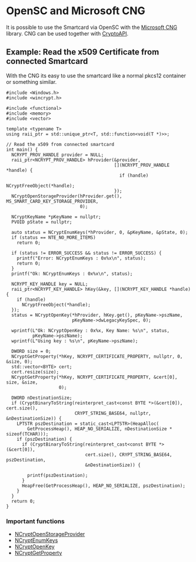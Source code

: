 # OpenSC and Microsoft CNG
It is possible to use the Smartcard via OpenSC with the [Microsoft CNG](https://msdn.microsoft.com/de-de/library/windows/desktop/aa376210(v=vs.85).aspx) library.  CNG can be used together with [CryptoAPI](https://msdn.microsoft.com/en-us/library/ms867086.aspx).

## Example: Read the x509 Certificate from connected Smartcard
With the CNG its easy to use the smartcard like a normal pkcs12 container or something similar.

```
#include <Windows.h>
#include <wincrypt.h>

#include <functional>
#include <memory>
#include <vector>

template <typename T>
using raii_ptr = std::unique_ptr<T, std::function<void(T *)>>;

// Read the x509 from connected smartcard
int main() {
  NCRYPT_PROV_HANDLE provider = NULL;
  raii_ptr<NCRYPT_PROV_HANDLE> hProvider(&provider,
                                         [](NCRYPT_PROV_HANDLE *handle) {
                                           if (handle)
                                             NCryptFreeObject(*handle);
                                         });
  NCryptOpenStorageProvider(hProvider.get(), MS_SMART_CARD_KEY_STORAGE_PROVIDER,
                            0);

  NCryptKeyName *pKeyName = nullptr;
  PVOID pState = nullptr;

  auto status = NCryptEnumKeys(*hProvider, 0, &pKeyName, &pState, 0);
  if (status == NTE_NO_MORE_ITEMS)
    return 0;

  if (status != ERROR_SUCCESS && status != ERROR_SUCCESS) {
    printf("Error: NCryptEnumKeys : 0x%x\n", status);
    return 0;
  }
  printf("Ok: NCryptEnumKeys : 0x%x\n", status);

  NCRYPT_KEY_HANDLE key = NULL;
  raii_ptr<NCRYPT_KEY_HANDLE> hKey(&key, [](NCRYPT_KEY_HANDLE *handle) {
    if (handle)
      NCryptFreeObject(*handle);
  });
  status = NCryptOpenKey(*hProvider, hKey.get(), pKeyName->pszName,
                         pKeyName->dwLegacyKeySpec, 0);

  wprintf(L"Ok: NCryptOpenKey : 0x%x, Key Name: %s\n", status,
          pKeyName->pszName);
  wprintf(L"Using key : %s\n", pKeyName->pszName);

  DWORD size = 0;
  NCryptGetProperty(*hKey, NCRYPT_CERTIFICATE_PROPERTY, nullptr, 0, &size, 0);
  std::vector<BYTE> cert;
  cert.resize(size);
  NCryptGetProperty(*hKey, NCRYPT_CERTIFICATE_PROPERTY, &cert[0], size, &size,
                    0);

  DWORD nDestinationSize;
  if (CryptBinaryToString(reinterpret_cast<const BYTE *>(&cert[0]), cert.size(),
                          CRYPT_STRING_BASE64, nullptr, &nDestinationSize)) {
    LPTSTR pszDestination = static_cast<LPTSTR>(HeapAlloc(
        GetProcessHeap(), HEAP_NO_SERIALIZE, nDestinationSize * sizeof(TCHAR)));
    if (pszDestination) {
      if (CryptBinaryToString(reinterpret_cast<const BYTE *>(&cert[0]),
                              cert.size(), CRYPT_STRING_BASE64, pszDestination,
                              &nDestinationSize)) {

        printf(pszDestination);
      }
      HeapFree(GetProcessHeap(), HEAP_NO_SERIALIZE, pszDestination);
    }
  }
  return 0;
}
```

### Important functions
* [NCryptOpenStorageProvider](https://msdn.microsoft.com/de-de/library/windows/desktop/aa376286(v=vs.85).aspx)
* [NCryptEnumKeys](https://msdn.microsoft.com/en-us/library/windows/desktop/aa376259(v=vs.85).aspx)
* [NCryptOpenKey](https://msdn.microsoft.com/de-de/library/windows/desktop/aa376284(v=vs.85).aspx)
* [NCryptGetProperty](https://msdn.microsoft.com/de-de/library/windows/desktop/aa376273(v=vs.85).aspx)